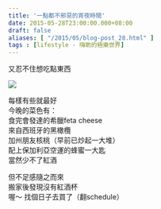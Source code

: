 ```yaml
---
title: '一點都不邪惡的宵夜時間'
date: 2015-05-28T23:00:00.000+08:00
draft: false
aliases: [ "/2015/05/blog-post_28.html" ]
tags : [lifestyle - 嗨啲的極樂世界]
---
```


又忍不住想吃點東西  

[![](https://farm8.staticflickr.com/7771/17844991009_3ca4dd2bb1_z.jpg)](https://farm8.staticflickr.com/7771/17844991009_3ca4dd2bb1_z.jpg)

每樣有些就最好  
今晚的菜色有：  
食完會發達的希臘feta cheese  
來自西班牙的黑橄欖  
加州朋友核桃（早前已炒起一大堆）  
配上保加利亞空運的蜂蜜一大匙  
當然少不了紅酒  
  
但不足感隨之而來  
搬家後發現沒有紅酒杯  
喔～ 找個日子去買了（翻schedule）
